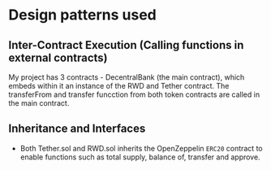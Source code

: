 # Design patterns used

## Inter-Contract Execution (Calling functions in external contracts)

My project has 3 contracts - DecentralBank (the main contract), which embeds within it an instance of the RWD and Tether contract. The transferFrom and transfer funcction from both token contracts are called in the main contract. 


## Inheritance and Interfaces

- Both Tether.sol and RWD.sol inherits the OpenZeppelin `ERC20` contract to enable functions such as total supply, balance of, transfer and approve. 